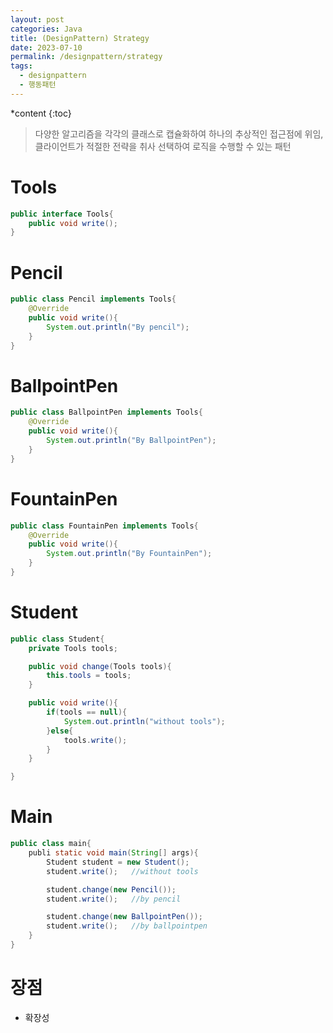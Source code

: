 ```yaml
---
layout: post
categories: Java
title: (DesignPattern) Strategy
date: 2023-07-10
permalink: /designpattern/strategy
tags:
  - designpattern
  - 행동패턴
---
```

*content
{:toc}





> 다양한 알고리즘을 각각의 클래스로 캡슐화하여 하나의 추상적인 접근점에 위임, 클라이언트가 적절한 전략을 취사 선택하여 로직을 수행할 수 있는 패턴




# Tools

```java
public interface Tools{
	public void write();
}
```


# Pencil

```java
public class Pencil implements Tools{
	@Override
	public void write(){
		System.out.println("By pencil");
	}
}
```


# BallpointPen

```java
public class BallpointPen implements Tools{
	@Override
	public void write(){
		System.out.println("By BallpointPen");
	}
}
```

# FountainPen

```java
public class FountainPen implements Tools{
	@Override
	public void write(){
		System.out.println("By FountainPen");
	}
}
```


# Student
```java
public class Student{
	private Tools tools;

	public void change(Tools tools){
		this.tools = tools;
	}

	public void write(){
		if(tools == null){
			System.out.println("without tools");
		}else{
			tools.write();
		}
	}

}
```

# Main

```java
public class main{
	publi static void main(String[] args){
		Student student = new Student();
		student.write();   //without tools

		student.change(new Pencil());
		student.write();   //by pencil

		student.change(new BallpointPen());
		student.write();   //by ballpointpen
	}
}
```



# 장점
- 확장성